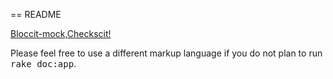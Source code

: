 == README

[Bloccit-mock,Checkscit!](http://checkscit.herokuapp.com/)


Please feel free to use a different markup language if you do not plan to run
<tt>rake doc:app</tt>.
